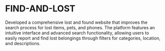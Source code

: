 # FIND-AND-LOST
Developed a comprehensive lost and found website that improves the search process for lost items, pets, and  phones. The platform features an intuitive interface and advanced search functionality, allowing users to  easily report and find lost belongings through filters for categories, location, and descriptions.
